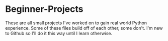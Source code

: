 # Beginner-Projects
These are all small projects I've worked on to gain real world Python experience.
Some of these files build off of each other, some don't. I'm new to Github so I'll do it this way until I learn otherwise.
